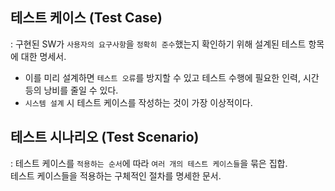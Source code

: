 ## 테스트 케이스 (Test Case) 

: 구현된 SW가 `사용자의 요구사항`을 `정확히 준수`했는지 확인하기 위해 설계된 테스트 항목에 대한 명세서.

- 이를 미리 설계하면 `테스트 오류`를 방지할 수 있고 테스트 수행에 필요한 인력, 시간 등의 낭비를 줄일 수 있다.
- `시스템 설계` 시 테스트 케이스를 작성하는 것이 가장 이상적이다.

## 테스트 시나리오 (Test Scenario) 

: 테스트 케이스를 `적용하는 순서`에 따라 `여러 개의 테스트 케이스들`을 묶은 집합.  
  테스트 케이스들을 적용하는 구체적인 절차를 명세한 문서.
